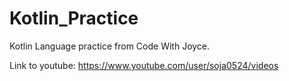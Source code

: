 # Kotlin_Practice

Kotlin Language practice from Code With Joyce.

Link to youtube: https://www.youtube.com/user/soja0524/videos
